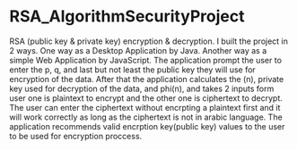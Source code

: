# RSA_AlgorithmSecurityProject
RSA (public key &amp; private key) encryption &amp; decryption.
I built the project in 2 ways. One way as a Desktop Application by Java. Another way as a simple Web Application by JavaScript.
The application prompt the user to enter the p, q, and last but not least the public key they will use for encryption of the data.
After that the application calculates the (n), private key used for decryption of the data, and phi(n), and takes 2 inputs form user 
one is plaintext to encrypt and the other one is ciphertext to decrypt. The user can enter the ciphertext without encrpting a plaintext first and it will work correctly as long as the ciphertext is not in arabic language.
The application recommends valid encrption key(public key) values to the user to be used for encryption proccess.
